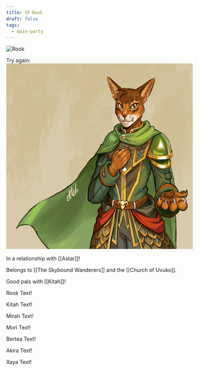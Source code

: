 ```yaml
---
title: 🐱 Rook
draft: false
tags:
  - main-party
---
```

<img src="https://i.imgur.com/GrA9R3S.jpeg" height="500" alt="Rook"> <br />

Try again:
<img src="/docs/assets/rook comm.jpg" height="500" alt="Rook"> <br />

In a relationship with [[Astar]]!

Belongs to [[The Skybound Wanderers]] and the [[Church of Uvuko]].

Good pals with [[Kitah]]!
<p class="rook">Rook Text!</p>
<p class="kitah">Kitah Text!</p>
<p class="mirah">Mirah Text!</p>
<p class="mori">Mori Text!</p>
<p class="bertea">Bertea Text!</p>
<p class="akira">Akira Text!</p> 
<p class="xaya">Xaya Text!</p>

